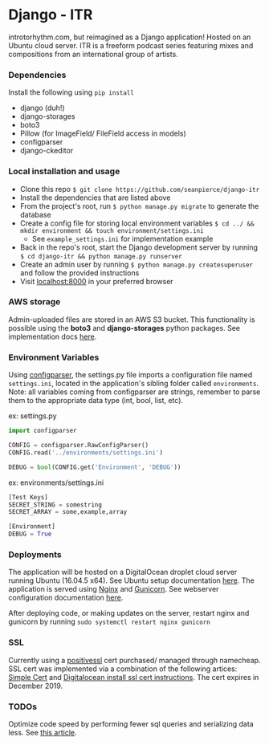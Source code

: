 # Django - ITR

introtorhythm.com, but reimagined as a Django application! Hosted on an Ubuntu cloud server. ITR is a freeform podcast series featuring mixes and compositions from an international group of artists.

### Dependencies

Install the following using `pip install`

-   django (duh!)
-   django-storages
-   boto3
-   Pillow (for ImageField/ FileField access in models)
-   configparser
-   django-ckeditor

### Local installation and usage

-   Clone this repo `$ git clone https://github.com/seanpierce/django-itr`
-   Install the dependencies that are listed above
-   From the project's root, run `$ python manage.py migrate` to generate the database
-   Create a config file for storing local environment variables `$ cd ../ && mkdir environment && touch environment/settings.ini`
	-   See `example_settings.ini` for implementation example
-   Back in the repo's root, start the Django development server by running `$ cd django-itr && python manage.py runserver`
-   Create an admin user by running `$ python manage.py createsuperuser` and follow the provided instructions
-   Visit <a href="http://localhost:8000/">localhost:8000</a> in your preferred browser

### AWS storage

Admin-uploaded files are stored in an AWS S3 bucket. This functionality is possible using the **boto3** and **django-storages** python packages.
See implementation docs <a href="https://simpleisbetterthancomplex.com/tutorial/2017/08/01/how-to-setup-amazon-s3-in-a-django-project.html">here</a>.

### Environment Variables

Using <a href="https://docs.python.org/3/library/configparser.html">configparser</a>, the settings.py file imports a configuration file named `settings.ini`, located in the application's sibling folder called `environments`. Note: all variables coming from configparser are strings, remember to parse them to the appropriate data type (int, bool, list, etc).

ex: settings.py
```python
import configparser

CONFIG = configparser.RawConfigParser()
CONFIG.read('../environments/settings.ini')

DEBUG = bool(CONFIG.get('Environment', 'DEBUG'))
```

ex: environments/settings.ini
```python
[Test Keys]
SECRET_STRING = somestring
SECRET_ARRAY = some,example,array

[Environment]
DEBUG = True
```

### Deployments

The application will be hosted on a DigitalOcean droplet cloud server running Ubuntu (16.04.5 x64). See Ubuntu setup documentation <a href="https://www.digitalocean.com/community/tutorials/how-to-install-django-and-set-up-a-development-environment-on-ubuntu-16-04">here</a>. The application is served using <a href="https://www.nginx.com/">Nginx</a> and <a href="https://gunicorn.org/">Gunicorn</a>. See webserver configuration documentation <a href="https://www.digitalocean.com/community/tutorials/how-to-set-up-django-with-postgres-nginx-and-gunicorn-on-ubuntu-16-04">here</a>.

After deploying code, or making updates on the server, restart nginx and gunicorn by running `sudo systemctl restart nginx gunicorn`

### SSL
Currently using a <a href="https://www.quora.com/What-is-Positive-SSL-and-how-is-it-implemented">positivessl</a> cert purchased/ managed through namecheap.
SSL cert was implemented via a combination of the following artices: <a href="https://simpleisbetterthancomplex.com/tutorial/2016/05/11/how-to-setup-ssl-certificate-on-nginx-for-django-application.html">Simple Cert</a> and <a href="https://www.digitalocean.com/community/tutorials/how-to-install-an-ssl-certificate-from-a-commercial-certificate-authority#install-certificate-on-web-server">Digitalocean install ssl cert instructions</a>. The cert expires in December 2019.

### TODOs
Optimize code speed by performing fewer sql queries and serializing data less. See <a href="https://medium.com/@ryleysill93/basic-performance-optimization-in-django-ebd19089a33f">this article</a>.
